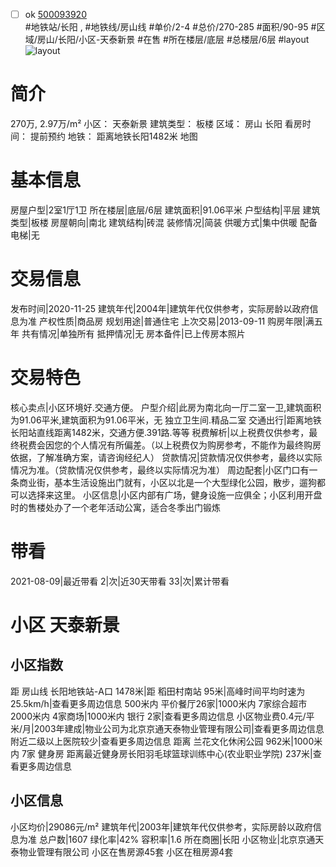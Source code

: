 - [ ] ok [500093920](https://bj.5i5j.com/ershoufang/500093920.html)  
 #地铁站/长阳 ,  #地铁线/房山线
#单价/2-4 #总价/270-285 #面积/90-95   #区域/房山/长阳/小区-天泰新景 #在售 #所在楼层/底层 #总楼层/6层 #layout 
![layout](http://image2.5i5j.com//group1/M00/C0/9C/CgqJMl3tktuAGYH9AAhUrQ7MvCI673.jpg_P5.jpg) 
# 简介 
 270万,  2.97万/m² 
小区： 天泰新景
建筑类型： 板楼
区域： 房山 长阳
看房时间： 提前预约
地铁： 距离地铁长阳1482米 地图
# 基本信息 
 房屋户型|2室1厅1卫
所在楼层|底层/6层
建筑面积|91.06平米
户型结构|平层
建筑类型|板楼
房屋朝向|南北
建筑结构|砖混
装修情况|简装
供暖方式|集中供暖
配备电梯|无
# 交易信息 
 发布时间|2020-11-25
建筑年代|2004年|建筑年代仅供参考，实际房龄以政府信息为准
产权性质|商品房
规划用途|普通住宅
上次交易|2013-09-11
购房年限|满五年
共有情况|单独所有
抵押情况|无
房本备件|已上传房本照片
# 交易特色 
 核心卖点|小区环境好.交通方便。
户型介绍|此房为南北向一厅二室一卫,建筑面积为91.06平米,建筑面积为91.06平米，无  独立卫生间.精品二室
交通出行|距离地铁长阳站直线距离1482米，交通方便.391路.等等
税费解析|以上税费仅供参考，最终税费会因您的个人情况有所偏差。（以上税费仅为购房参考，不能作为最终购房依据，了解准确方案，请咨询经纪人）
贷款情况|贷款情况仅供参考，最终以实际情况为准。（贷款情况仅供参考，最终以实际情况为准）
周边配套|小区门口有一条商业街，基本生活设施出门就有，小区以北是一个大型绿化公园，散步，遛狗都可以选择来这里。
小区信息|小区内部有广场，健身设施一应俱全；小区利用开盘时的售楼处办了一个老年活动公寓，适合冬季出门锻炼
# 带看 
 2021-08-09|最近带看	 2|次|近30天带看	 33|次|累计带看
# 小区 天泰新景
## 小区指数 
 距 房山线 长阳地铁站-A口 1478米|距 稻田村南站 95米|高峰时间平均时速为25.5km/h|查看更多周边信息
500米内 平价餐厅26家|1000米内 7家综合超市
2000米内 4家商场|1000米内 银行 2家|查看更多周边信息
小区物业费0.4元/平米/月|2003年建成|物业公司为北京京通天泰物业管理有限公司|查看更多周边信息
附近二级以上医院较少|查看更多周边信息
距离 兰花文化休闲公园 962米|1000米内 7家 健身房
距离最近健身房长阳羽毛球篮球训练中心(农业职业学院) 237米|查看更多周边信息
## 小区信息 
 小区均价|29086元/m²
建筑年代|2003年|建筑年代仅供参考，实际房龄以政府信息为准
总户数|1607
绿化率|42%
容积率|1.6
所在商圈|长阳
小区物业|北京京通天泰物业管理有限公司
小区在售房源45套
小区在租房源4套
